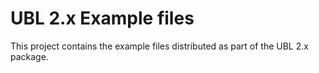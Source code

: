 # UBL 2.x Example files

This project contains the example files distributed as part of the UBL 2.x package.